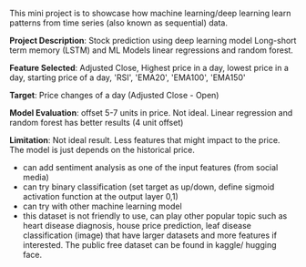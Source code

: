 This mini project is to showcase how machine learning/deep learning learn patterns from time series (also known as sequential) data.

**Project Description**: Stock prediction using deep learning model Long-short term memory (LSTM) and ML Models linear regressions and random forest.

**Feature Selected**: Adjusted Close, Highest price in a day, lowest price in a day, starting price of a day, 'RSI', 'EMA20', 'EMA100', 'EMA150'

**Target**: Price changes of a day (Adjusted Close - Open)

**Model Evaluation**: offset 5-7 units in price. Not ideal. Linear regression and random forest has better results (4 unit offset)

**Limitation**: Not ideal result. Less features that might impact to the price. The model is just depends on the historical price.
  - can add sentiment analysis as one of the input features (from social media)
  - can try binary classification (set target as up/down, define sigmoid activation function at the output layer 0,1)
  - can try with other machine learning model
  - this dataset is not friendly to use, can play other popular topic such as heart disease diagnosis, house price prediction, leaf disease classification (image) that have larger datasets and more features if interested. The public free dataset can be found in kaggle/ hugging face.
